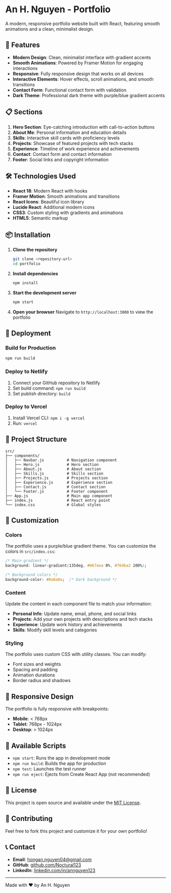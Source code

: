 # An H. Nguyen - Portfolio

A modern, responsive portfolio website built with React, featuring smooth animations and a clean, minimalist design.

## 🚀 Features

- **Modern Design**: Clean, minimalist interface with gradient accents
- **Smooth Animations**: Powered by Framer Motion for engaging interactions
- **Responsive**: Fully responsive design that works on all devices
- **Interactive Elements**: Hover effects, scroll animations, and smooth transitions
- **Contact Form**: Functional contact form with validation
- **Dark Theme**: Professional dark theme with purple/blue gradient accents

## 📋 Sections

1. **Hero Section**: Eye-catching introduction with call-to-action buttons
2. **About Me**: Personal information and education details
3. **Skills**: Interactive skill cards with proficiency levels
4. **Projects**: Showcase of featured projects with tech stacks
5. **Experience**: Timeline of work experience and achievements
6. **Contact**: Contact form and contact information
7. **Footer**: Social links and copyright information

## 🛠️ Technologies Used

- **React 18**: Modern React with hooks
- **Framer Motion**: Smooth animations and transitions
- **React Icons**: Beautiful icon library
- **Lucide React**: Additional modern icons
- **CSS3**: Custom styling with gradients and animations
- **HTML5**: Semantic markup

## 📦 Installation

1. **Clone the repository**
   ```bash
   git clone <repository-url>
   cd portfolio
   ```

2. **Install dependencies**
   ```bash
   npm install
   ```

3. **Start the development server**
   ```bash
   npm start
   ```

4. **Open your browser**
   Navigate to `http://localhost:3000` to view the portfolio

## 🚀 Deployment

### Build for Production
```bash
npm run build
```

### Deploy to Netlify
1. Connect your GitHub repository to Netlify
2. Set build command: `npm run build`
3. Set publish directory: `build`

### Deploy to Vercel
1. Install Vercel CLI: `npm i -g vercel`
2. Run: `vercel`

## 📁 Project Structure

```
src/
├── components/
│   ├── Navbar.js          # Navigation component
│   ├── Hero.js            # Hero section
│   ├── About.js           # About section
│   ├── Skills.js          # Skills section
│   ├── Projects.js        # Projects section
│   ├── Experience.js      # Experience section
│   ├── Contact.js         # Contact section
│   └── Footer.js          # Footer component
├── App.js                 # Main app component
├── index.js               # React entry point
└── index.css              # Global styles
```

## 🎨 Customization

### Colors
The portfolio uses a purple/blue gradient theme. You can customize the colors in `src/index.css`:

```css
/* Main gradient */
background: linear-gradient(135deg, #667eea 0%, #764ba2 100%);

/* Background colors */
background-color: #0a0a0a;  /* Dark background */
```

### Content
Update the content in each component file to match your information:

- **Personal Info**: Update name, email, phone, and social links
- **Projects**: Add your own projects with descriptions and tech stacks
- **Experience**: Update work history and achievements
- **Skills**: Modify skill levels and categories

### Styling
The portfolio uses custom CSS with utility classes. You can modify:

- Font sizes and weights
- Spacing and padding
- Animation durations
- Border radius and shadows

## 📱 Responsive Design

The portfolio is fully responsive with breakpoints:

- **Mobile**: < 768px
- **Tablet**: 768px - 1024px
- **Desktop**: > 1024px

## 🔧 Available Scripts

- `npm start`: Runs the app in development mode
- `npm run build`: Builds the app for production
- `npm test`: Launches the test runner
- `npm run eject`: Ejects from Create React App (not recommended)

## 📄 License

This project is open source and available under the [MIT License](LICENSE).

## 🤝 Contributing

Feel free to fork this project and customize it for your own portfolio!

## 📞 Contact

- **Email**: hongan.nguyen04@gmail.com
- **GitHub**: [github.com/Noctural123](https://github.com/Noctural123)
- **LinkedIn**: [linkedin.com/in/annguyen123](https://linkedin.com/in/annguyen123)

---

Made with ❤️ by An H. Nguyen
